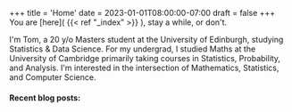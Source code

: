 +++
title = 'Home'
date = 2023-01-01T08:00:00-07:00
draft = false
+++
You are [here]( {{< ref "_index" >}} ), stay a while, or don't. 

I'm Tom, a 20 y/o Masters student at the University of Edinburgh, studying Statistics & Data Science. 
For my undergrad, I studied Maths at the University of Cambridge primarily taking courses in Statistics, Probability, and Analysis. 
I'm interested in the intersection of Mathematics, Statistics, and Computer Science.

#### Recent blog posts:

